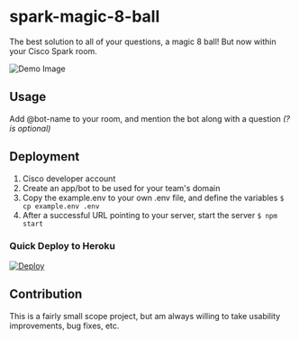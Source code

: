 # spark-magic-8-ball
The best solution to all of your questions, a magic 8 ball! But now within your Cisco Spark room.

![Demo Image](https://cloud.githubusercontent.com/assets/6020066/21218766/b42928f2-c266-11e6-81c6-5746f518b09b.png)

## Usage
Add @bot-name to your room, and mention the bot along with a question *(? is optional)*

## Deployment
1. Cisco developer account
2. Create an app/bot to be used for your team's domain
3. Copy the example.env to your own .env file, and define the variables
    `$ cp example.env .env`
4. After a successful URL pointing to your server, start the server
    `$ npm start`

### Quick Deploy to Heroku
[![Deploy](https://www.herokucdn.com/deploy/button.png)](https://heroku.com/deploy)

## Contribution
This is a fairly small scope project, but am always willing to take usability improvements, bug fixes, etc. 
